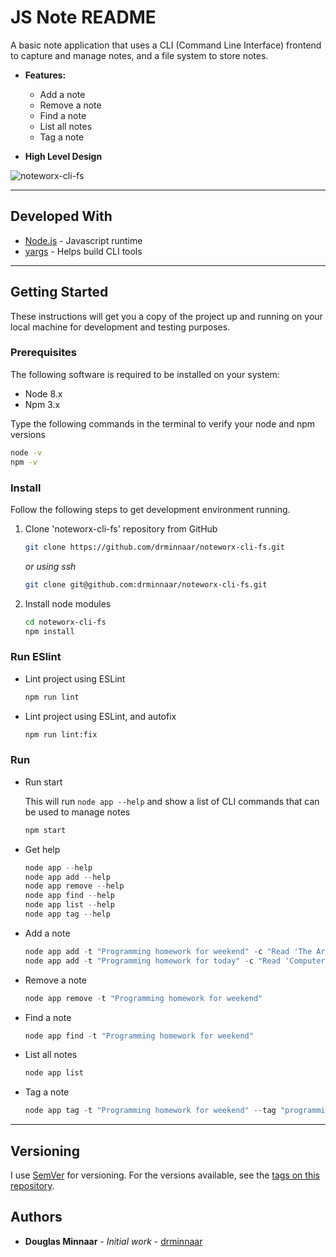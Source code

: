 # JS Note README

A basic note application that uses a CLI (Command Line Interface) frontend to capture and manage notes, and a file system to store notes.

* **Features:**

  * Add a note
  * Remove a note
  * Find a note
  * List all notes
  * Tag a note

* **High Level Design**

![noteworx-cli-fs](https://user-images.githubusercontent.com/33935506/33468207-2ee2e46e-d663-11e7-8dc3-eaca08d5bf86.PNG)

---

## Developed With

* [Node.js](https://nodejs.org/en/) - Javascript runtime
* [yargs](https://www.npmjs.com/package/yargs) - Helps build CLI tools

---

## Getting Started

These instructions will get you a copy of the project up and running on your local machine for development and testing purposes.

### Prerequisites

The following software is required to be installed on your system:

* Node 8.x
* Npm 3.x

Type the following commands in the terminal to verify your node and npm versions

```bash
node -v
npm -v
```

### Install

Follow the following steps to get development environment running.

1. Clone 'noteworx-cli-fs' repository from GitHub

   ```bash
   git clone https://github.com/drminnaar/noteworx-cli-fs.git
   ```

   _or using ssh_

   ```bash
   git clone git@github.com:drminnaar/noteworx-cli-fs.git
   ```

1. Install node modules

   ```bash
   cd noteworx-cli-fs
   npm install
   ```

### Run ESlint

* Lint project using ESLint

  ```bash
  npm run lint
  ```

* Lint project using ESLint, and autofix

  ```bash
  npm run lint:fix
  ```

### Run

* Run start

  This will run `node app --help` and show a list of CLI commands that can be used to manage notes

  ```javascript
  npm start
  ```

* Get help

  ```javascript
  node app --help
  node app add --help
  node app remove --help
  node app find --help
  node app list --help
  node app tag --help
  ```

* Add a note

  ```javascript
  node app add -t "Programming homework for weekend" -c "Read 'The Art of Computer Programming, Volume 1"
  node app add -t "Programming homework for today" -c "Read 'Computer Science Illuminated"
  ```

* Remove a note

  ```javascript
  node app remove -t "Programming homework for weekend"
  ```

* Find a note

  ```javascript
  node app find -t "Programming homework for weekend"
  ```

* List all notes

  ```javascript
  node app list
  ```

* Tag a note

  ```javascript
  node app tag -t "Programming homework for weekend" --tag "programming, computer science, homework"
  ```

---

## Versioning

I use [SemVer](http://semver.org/) for versioning. For the versions available, see the [tags on this repository](https://github.com/drminnaar/noteworx-cli-fs/tags).

## Authors

* **Douglas Minnaar** - *Initial work* - [drminnaar](https://github.com/drminnaar)